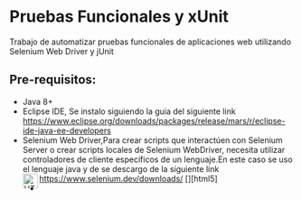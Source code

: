 # Pruebas Funcionales y xUnit

Trabajo de automatizar pruebas funcionales de aplicaciones web utilizando Selenium Web Driver y jUnit

## Pre-requisitos:
+ Java 8+
+ Eclipse IDE, Se instalo siguiendo la guia del siguiente link https://www.eclipse.org/downloads/packages/release/mars/r/eclipse-ide-java-ee-developers
+ Selenium Web Driver,Para crear scripts que interactúen con Selenium Server o crear scripts locales de Selenium WebDriver, necesita utilizar controladores de cliente específicos de un lenguaje.En este caso se uso el lenguaje java y de se descargo de la siguiente link  https://www.selenium.dev/downloads/
[<img align="left" alt="HTML5" width="26px" src="" />][html5]
+ 
